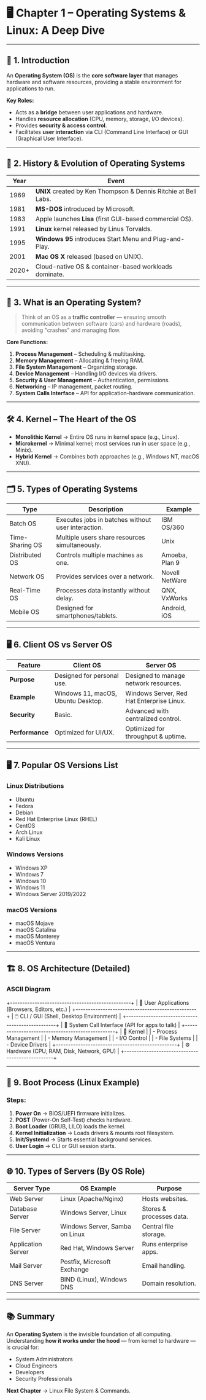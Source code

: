 # 🖥️ Chapter 1 – Operating Systems & Linux: A Deep Dive

---

## 📌 1. Introduction
An **Operating System (OS)** is the **core software layer** that manages hardware and software resources, providing a stable environment for applications to run.

**Key Roles:**
- Acts as a **bridge** between user applications and hardware.
- Handles **resource allocation** (CPU, memory, storage, I/O devices).
- Provides **security & access control**.
- Facilitates **user interaction** via CLI (Command Line Interface) or GUI (Graphical User Interface).

---

## 📜 2. History & Evolution of Operating Systems

| Year | Event |
|------|-------|
| 1969 | **UNIX** created by Ken Thompson & Dennis Ritchie at Bell Labs. |
| 1981 | **MS-DOS** introduced by Microsoft. |
| 1983 | Apple launches **Lisa** (first GUI-based commercial OS). |
| 1991 | **Linux** kernel released by Linus Torvalds. |
| 1995 | **Windows 95** introduces Start Menu and Plug-and-Play. |
| 2001 | **Mac OS X** released (based on UNIX). |
| 2020+ | Cloud-native OS & container-based workloads dominate. |

---

## 🧠 3. What is an Operating System?

> Think of an OS as a **traffic controller** — ensuring smooth communication between software (cars) and hardware (roads), avoiding "crashes" and managing flow.

**Core Functions:**
1. **Process Management** – Scheduling & multitasking.
2. **Memory Management** – Allocating & freeing RAM.
3. **File System Management** – Organizing storage.
4. **Device Management** – Handling I/O devices via drivers.
5. **Security & User Management** – Authentication, permissions.
6. **Networking** – IP management, packet routing.
7. **System Calls Interface** – API for application-hardware communication.

---

## 🛠️ 4. Kernel – The Heart of the OS

- **Monolithic Kernel** → Entire OS runs in kernel space (e.g., Linux).
- **Microkernel** → Minimal kernel; most services run in user space (e.g., Minix).
- **Hybrid Kernel** → Combines both approaches (e.g., Windows NT, macOS XNU).

---

## 🗂️ 5. Types of Operating Systems

| Type | Description | Example |
|------|-------------|---------|
| Batch OS | Executes jobs in batches without user interaction. | IBM OS/360 |
| Time-Sharing OS | Multiple users share resources simultaneously. | Unix |
| Distributed OS | Controls multiple machines as one. | Amoeba, Plan 9 |
| Network OS | Provides services over a network. | Novell NetWare |
| Real-Time OS | Processes data instantly without delay. | QNX, VxWorks |
| Mobile OS | Designed for smartphones/tablets. | Android, iOS |

---

## 🖥️ 6. Client OS vs Server OS

| Feature | Client OS | Server OS |
|---------|-----------|-----------|
| **Purpose** | Designed for personal use. | Designed to manage network resources. |
| **Example** | Windows 11, macOS, Ubuntu Desktop. | Windows Server, Red Hat Enterprise Linux. |
| **Security** | Basic. | Advanced with centralized control. |
| **Performance** | Optimized for UI/UX. | Optimized for throughput & uptime. |

---

## 🖥️ 7. Popular OS Versions List

### **Linux Distributions**
- Ubuntu
- Fedora
- Debian
- Red Hat Enterprise Linux (RHEL)
- CentOS
- Arch Linux
- Kali Linux

### **Windows Versions**
- Windows XP
- Windows 7
- Windows 10
- Windows 11
- Windows Server 2019/2022

### **macOS Versions**
- macOS Mojave
- macOS Catalina
- macOS Monterey
- macOS Ventura

---

## 🏗️ 8. OS Architecture (Detailed)

### ASCII Diagram
+-------------------------------------------------+
| 🧑 User Applications (Browsers, Editors, etc.) |
+-------------------------------------------------+
| 🖱️ CLI / GUI (Shell, Desktop Environment) |
+-------------------------------------------------+
| 🔌 System Call Interface (API for apps to talk) |
+-------------------------------------------------+
| 🖤 Kernel |
| - Process Management |
| - Memory Management |
| - I/O Control |
| - File Systems |
| - Device Drivers |
+-------------------------------------------------+
| ⚙️ Hardware (CPU, RAM, Disk, Network, GPU) |
+-------------------------------------------------+



---

## 🎯 9. Boot Process (Linux Example)

### Steps:
1. **Power On** → BIOS/UEFI firmware initializes.
2. **POST** (Power-On Self-Test) checks hardware.
3. **Boot Loader** (GRUB, LILO) loads the kernel.
4. **Kernel Initialization** → Loads drivers & mounts root filesystem.
5. **Init/Systemd** → Starts essential background services.
6. **User Login** → CLI or GUI session starts.

---

## 🌐 10. Types of Servers (By OS Role)

| Server Type | OS Example | Purpose |
|-------------|-----------|---------|
| Web Server | Linux (Apache/Nginx) | Hosts websites. |
| Database Server | Windows Server, Linux | Stores & processes data. |
| File Server | Windows Server, Samba on Linux | Central file storage. |
| Application Server | Red Hat, Windows Server | Runs enterprise apps. |
| Mail Server | Postfix, Microsoft Exchange | Email handling. |
| DNS Server | BIND (Linux), Windows DNS | Domain resolution. |

---

## 📚 Summary

An **Operating System** is the invisible foundation of all computing. Understanding **how it works under the hood** — from kernel to hardware — is crucial for:
- System Administrators
- Cloud Engineers
- Developers
- Security Professionals

**Next Chapter** → Linux File System & Commands.

